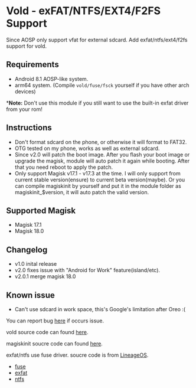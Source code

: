# Vold - exFAT/NTFS/EXT4/F2FS Support

Since AOSP only support vfat for external sdcard. Add exfat/ntfs/ext4/f2fs support for vold.

## Requirements
- Android 8.1 AOSP-like system.
- arm64 system. 
  (Compile ``vold/fuse/fsck`` yourself if you have other arch devices)

*__Note:__ Don't use this module if you still want to use the built-in exfat driver from your rom!

## Instructions
- Don't format sdcard on the phone, or otherwise it will format to FAT32.
- OTG tested on my phone, works as well as external sdcard.
- Since v2.0 will patch the boot image. After you flash your boot image or upgrade the magisk, module will auto patch it again while booting. After that you need reboot to apply the patch.
- Only support Magisk v17.1 - v17.3 at the time. I will only support from current stable version(ensure) to current beta version(maybe). Or you can compile magiskinit by yourself and put it in the module folder as magiskinit_$version, it will auto patch the valid version.

## Supported Magisk
- Magisk 17.1 
- Magisk 18.0

## Changelog
- v1.0 inital release
- v2.0 fixes issue with "Android for Work" feature(island/etc).
- v2.0.1 merge magisk 18.0

## Known issue
- Can't use sdcard in work space, this's Google's limitation after Oreo :(

You can report bug [here](https://github.com/null4n/vold-posix/issues) if occurs issue.

vold source code can found [here](https://github.com/null4n/system_vold).

magiskinit soucre code can found [here](https://github.com/null4n/Magisk/blob/vold-posix/native/jni/init.c).

exfat/ntfs use fuse driver. soucre code is from [LineageOS](https://github.com/LineageOS).

- [fuse](https://github.com/LineageOS/android_external_fuse)
- [exfat](https://github.com/LineageOS/android_external_exfat)
- [ntfs](https://github.com/LineageOS/android_external_ntfs-3g)
